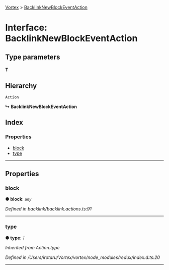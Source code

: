[Vortex](../README.md) > [BacklinkNewBlockEventAction](../interfaces/backlinknewblockeventaction.md)

# Interface: BacklinkNewBlockEventAction

## Type parameters
#### T 
## Hierarchy

 `Action`

**↳ BacklinkNewBlockEventAction**

## Index

### Properties

* [block](backlinknewblockeventaction.md#block)
* [type](backlinknewblockeventaction.md#type)

---

## Properties

<a id="block"></a>

###  block

**● block**: *`any`*

*Defined in backlink/backlink.actions.ts:91*

___
<a id="type"></a>

###  type

**● type**: *`T`*

*Inherited from Action.type*

*Defined in /Users/irotaru/Vortex/vortex/node_modules/redux/index.d.ts:20*

___

